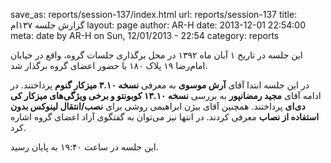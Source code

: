 save_as: reports/session-137/index.html
url: reports/session-137
title: گزارش جلسه ۱۳۷ام 
layout: page
author: AR-H
date: 2013-12-01 22:54:00
meta: date by AR-H on Sun, 12/01/2013 - 22:54
category: reports

این جلسه در تاریخ ۱ آبان ماه ۱۳۹۲ در محل برگذاری جلسات گروه، واقع در خیابان
امام‌رضا ۱۹ پلاک ۱۸۰ با حضور اعضای گروه برگذار شد.


<!--more-->



در این جلسه ابتدا آقای **آرش موسوی** به معرفی **نسخه ۳.۱۰ میزکار گنوم**
پرداختند. در ادامه آقای **مجید رمضانپور** به بررسی **نسخه ۱۳.۱۰ کوبونتو و برخی
ویژگی‌های میزکار کی دی‌ای** پرداختند. همچنین آقای بیژن ابراهیمی روشی برای
**نصب/انتقال لینوکس بدون استفاده از نصاب** معرفی کردند. در انتها نیز می‌توان
به گفتگوی آزاد اعضای گروه اشاره کرد.

این جلسه در ساعت ۱۹:۴۰ به پایان رسید.
